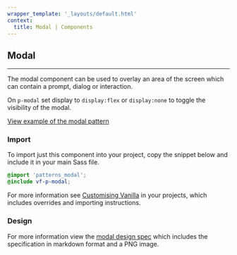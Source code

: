 ```yaml
---
wrapper_template: '_layouts/default.html'
context:
  title: Modal | Components
---
```


## Modal

<hr>

The modal component can be used to overlay an area of the screen which can contain a prompt, dialog or interaction.

On `p-modal` set display to `display:flex` or `display:none` to toggle the visibility of the modal.

<a href="/examples/patterns/modal/" class="js-example">
View example of the modal pattern
</a>

### Import

To import just this component into your project, copy the snippet below and include it in your main Sass file.

```scss
@import 'patterns_modal';
@include vf-p-modal;
```

For more information see [Customising Vanilla](/customising-vanilla/) in your projects, which includes overrides and importing instructions.

### Design

For more information view the [modal design spec](https://github.com/ubuntudesign/vanilla-design/tree/master/Modal) which includes the specification in markdown format and a PNG image.
